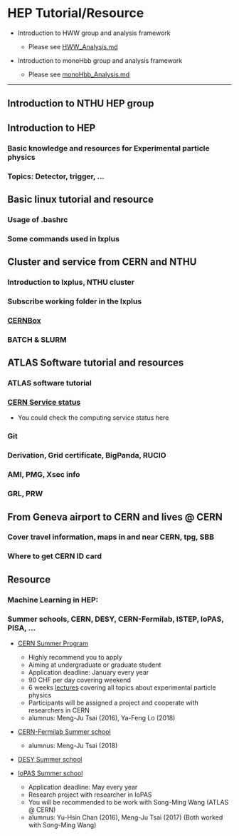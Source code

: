 # HEP Tutorial/Resource

* Introduction to HWW group and analysis framework
  * Please see [HWW_Analysis.md](./HWW_Analysis.md)

* Introduction to monoHbb group and analysis framework
  * Please see [monoHbb_Analysis.md](./monoHbb_Analysis.md)

---

## Introduction to NTHU HEP group

## Introduction to HEP
### Basic knowledge and resources for Experimental particle physics
### Topics: Detector, trigger, ... 

## Basic linux tutorial and resource
### Usage of .bashrc
### Some commands used in lxplus

## Cluster and service from CERN and NTHU
### Introduction to lxplus, NTHU cluster
### Subscribe working folder in the lxplus
### [CERNBox](https://cernbox.cern.ch/)
### BATCH & SLURM

## ATLAS Software tutorial and resources
### ATLAS software tutorial 
### [CERN Service status](https://cern.service-now.com/service-portal/ssb.do)
* You could check the computing service status here
### Git
### Derivation, Grid certificate, BigPanda, RUCIO
### AMI, PMG, Xsec info
### GRL, PRW

## From Geneva airport to CERN and lives @ CERN
### Cover travel information, maps in and near CERN, tpg, SBB
### Where to get CERN ID card

## Resource
### Machine Learning in HEP:

### Summer schools, CERN, DESY, CERN-Fermilab, ISTEP, IoPAS, PISA, ...
* [CERN Summer Program](https://home.cern/students-educators/summer-student-programme)
   * Highly recommend you to apply 
   * Aiming at undergraduate or graduate student
   * Application deadline: January every year
   * 90 CHF per day covering weekend
   * 6 weeks [lectures](https://indico.cern.ch/category/345/) covering all topics about experimental particle physics 
   * Participants will be assigned a project and cooperate with researchers in CERN
   * alumnus: Meng-Ju Tsai (2016), Ya-Feng Lo (2018)
* [CERN-Fermilab Summer school](http://hcpss.web.cern.ch/hcpss/) 
   * alumnus: Meng-Ju Tsai (2018)

* [DESY Summer school](https://summerstudents.desy.de/)

* [IoPAS Summer school](http://www.phys.sinica.edu.tw/~summer/)
   * Application deadline: May every year
   * Research project with researcher in IoPAS
   * You will be recommended to be work with Song-Ming Wang (ATLAS @ CERN)
   * alumnus: Yu-Hsin Chan (2016), Meng-Ju Tsai (2017) (Both worked with Song-Ming Wang)
   


